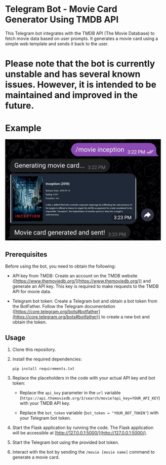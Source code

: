 # Telegram Bot - Movie Card Generator Using TMDB API

This Telegram bot integrates with the TMDB API (The Movie Database) to fetch movie data based on user prompts. It generates a movie card using a simple web template and sends it back to the user. 

# Please note that the bot is currently unstable and has several known issues. However, it is intended to be maintained and improved in the future.

# Example
![Screenshot](Screenshot_20240302_205513_Telegram.jpg)

## Prerequisites

Before using the bot, you need to obtain the following:

- API key from TMDB: Create an account on the TMDB website ([https://www.themoviedb.org/](https://www.themoviedb.org/)) and generate an API key. This key is required to make requests to the TMDB API for movie data.

- Telegram bot token: Create a Telegram bot and obtain a bot token from the BotFather. Follow the Telegram documentation ([https://core.telegram.org/bots#botfather](https://core.telegram.org/bots#botfather)) to create a new bot and obtain the token.

## Usage

1. Clone this repository.

2. Install the required dependencies:

   ```shell
   pip install requirements.txt
   ```

3. Replace the placeholders in the code with your actual API key and bot token:

   - Replace the `api_key` parameter in the `url` variable (`https://api.themoviedb.org/3/search/movie?api_key=YOUR_API_KEY`) with your TMDB API key.

   - Replace the `bot_token` variable (`bot_token = "YOUR_BOT_TOKEN"`) with your Telegram bot token.

4. Start the Flask application by running the code. The Flask application will be accessible at [http://127.0.0.1:5000/](http://127.0.0.1:5000/).

5. Start the Telegram bot using the provided bot token.

6. Interact with the bot by sending the `/movie [movie name]` command to generate a movie card.
